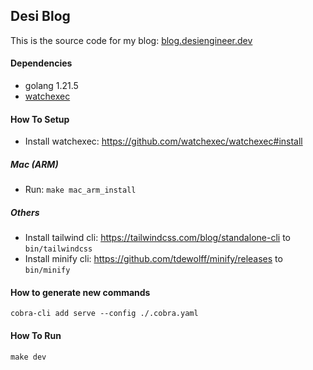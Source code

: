 ## Desi Blog

This is the source code for my blog: [blog.desiengineer.dev](https://blog.desiengineer.dev)

#### Dependencies

- golang 1.21.5
- [watchexec](https://github.com/watchexec/watchexec)

#### How To Setup

- Install watchexec: https://github.com/watchexec/watchexec#install

##### Mac (ARM)

- Run: `make mac_arm_install`

##### Others

- Install tailwind cli: https://tailwindcss.com/blog/standalone-cli to `bin/tailwindcss`
- Install minify cli: https://github.com/tdewolff/minify/releases to `bin/minify`

#### How to generate new commands

`cobra-cli add serve --config ./.cobra.yaml`

#### How To Run

`make dev`
